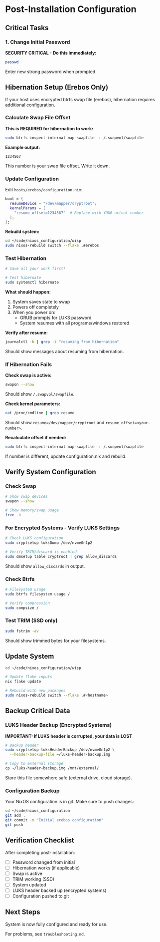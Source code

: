 # Post-Installation Configuration

## Critical Tasks

### 1. Change Initial Password

**SECURITY CRITICAL - Do this immediately:**

```bash
passwd
```

Enter new strong password when prompted.

## Hibernation Setup (Erebos Only)

If your host uses encrypted btrfs swap file (erebos), hibernation requires additional configuration.

### Calculate Swap File Offset

**This is REQUIRED for hibernation to work:**

```bash
sudo btrfs inspect-internal map-swapfile -r /.swapvol/swapfile
```

**Example output:**
```
1234567
```

This number is your swap file offset. Write it down.

### Update Configuration

Edit `hosts/erebos/configuration.nix`:

```nix
boot = {
  resumeDevice = "/dev/mapper/cryptroot";
  kernelParams = [
    "resume_offset=1234567"  # Replace with YOUR actual number
  ];
};
```

**Rebuild system:**

```bash
cd ~/code/nixos_configuration/wisp
sudo nixos-rebuild switch --flake .#erebos
```

### Test Hibernation

```bash
# Save all your work first!

# Test hibernate
sudo systemctl hibernate
```

**What should happen:**
1. System saves state to swap
2. Powers off completely
3. When you power on:
   - GRUB prompts for LUKS password
   - System resumes with all programs/windows restored

**Verify after resume:**
```bash
journalctl -b | grep -i "resuming from hibernation"
```

Should show messages about resuming from hibernation.

### If Hibernation Fails

**Check swap is active:**
```bash
swapon --show
```

Should show `/.swapvol/swapfile`.

**Check kernel parameters:**
```bash
cat /proc/cmdline | grep resume
```

Should show `resume=/dev/mapper/cryptroot` and `resume_offset=<your-number>`.

**Recalculate offset if needed:**
```bash
sudo btrfs inspect-internal map-swapfile -r /.swapvol/swapfile
```

If number is different, update configuration.nix and rebuild.

## Verify System Configuration

### Check Swap

```bash
# Show swap devices
swapon --show

# Show memory/swap usage
free -h
```

### For Encrypted Systems - Verify LUKS Settings

```bash
# Check LUKS configuration
sudo cryptsetup luksDump /dev/nvme0n1p2

# Verify TRIM/discard is enabled
sudo dmsetup table cryptroot | grep allow_discards
```

Should show `allow_discards` in output.

### Check Btrfs

```bash
# Filesystem usage
sudo btrfs filesystem usage /

# Verify compression
sudo compsize /
```

### Test TRIM (SSD only)

```bash
sudo fstrim -av
```

Should show trimmed bytes for your filesystems.

## Update System

```bash
cd ~/code/nixos_configuration/wisp

# Update flake inputs
nix flake update

# Rebuild with new packages
sudo nixos-rebuild switch --flake .#<hostname>
```

## Backup Critical Data

### LUKS Header Backup (Encrypted Systems)

**IMPORTANT: If LUKS header is corrupted, your data is LOST**

```bash
# Backup header
sudo cryptsetup luksHeaderBackup /dev/nvme0n1p2 \
  --header-backup-file ~/luks-header-backup.img

# Copy to external storage
cp ~/luks-header-backup.img /mnt/external/
```

Store this file somewhere safe (external drive, cloud storage).

### Configuration Backup

Your NixOS configuration is in git. Make sure to push changes:

```bash
cd ~/code/nixos_configuration
git add .
git commit -m "Initial erebos configuration"
git push
```

## Verification Checklist

After completing post-installation:

- [ ] Password changed from initial
- [ ] Hibernation works (if applicable)
- [ ] Swap is active
- [ ] TRIM working (SSD)
- [ ] System updated
- [ ] LUKS header backed up (encrypted systems)
- [ ] Configuration pushed to git

## Next Steps

System is now fully configured and ready for use.

For problems, see `troubleshooting.md`.
